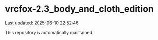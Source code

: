 # vrcfox-2.3_body_and_cloth_edition

Last updated: 2025-06-10 22:52:46

This repository is automatically maintained.

